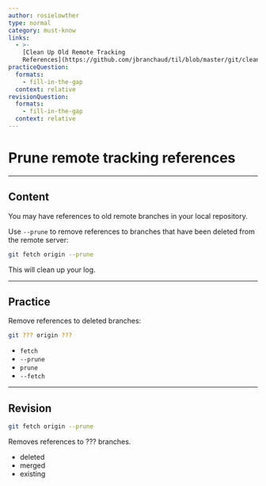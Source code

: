 ```yaml
---
author: rosielowther
type: normal
category: must-know
links:
  - >-
    [Clean Up Old Remote Tracking
    References](https://github.com/jbranchaud/til/blob/master/git/clean-up-old-remote-tracking-references.md){website}
practiceQuestion:
  formats:
    - fill-in-the-gap
  context: relative
revisionQuestion:
  formats:
    - fill-in-the-gap
  context: relative
---
```


# Prune remote tracking references


---

## Content

You may have references to old remote branches in your local repository.

Use `--prune` to remove references to branches that have been deleted from the remote server:

```bash
git fetch origin --prune
```

This will clean up your log.


---

## Practice

Remove references to deleted branches:

```bash
git ??? origin ???
```

- `fetch`
- `--prune`
- `prune`
- `--fetch`


---

## Revision

```bash
git fetch origin --prune
```

Removes references to ??? branches.

- deleted
- merged
- existing
